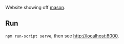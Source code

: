 Website showing off [mason](http://mason-lang.org).

## Run

`npm run-script serve`, then see <http://localhost:8000>.
